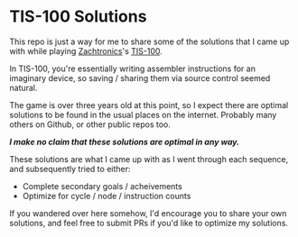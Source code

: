 # TIS-100 Solutions
This repo is just a way for me to share some of the solutions that I
came up with while playing [Zachtronics](http://www.zachtronics.com/)'s
[TIS-100](http://www.zachtronics.com/tis-100/).

In TIS-100, you're essentially writing assembler instructions for an
imaginary device, so saving / sharing them via source control seemed
natural.

The game is over three years old at this point, so I expect there are
optimal solutions to be found in the usual places on the internet.
Probably many others on Github, or other public repos too.

***I make no claim that these solutions are optimal in any way.***

These solutions are what I came up with as I went through each sequence,
and subsequently tried to either:

- Complete secondary goals / acheivements
- Optimize for cycle / node / instruction counts

If you wandered over here somehow, I'd encourage you to share your own
solutions, and feel free to submit PRs if you'd like to optimize my
solutions.

